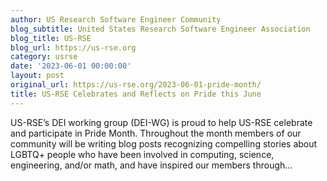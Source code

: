 ```yaml
---
author: US Research Software Engineer Community
blog_subtitle: United States Research Software Engineer Association
blog_title: US-RSE
blog_url: https://us-rse.org
category: usrse
date: '2023-06-01 00:00:00'
layout: post
original_url: https://us-rse.org/2023-06-01-pride-month/
title: US-RSE Celebrates and Reflects on Pride this June
---
```


US-RSE’s DEI working group (DEI-WG) is proud to help US-RSE celebrate and participate in Pride Month. Throughout the month members of our community will be writing blog posts recognizing compelling stories about LGBTQ+ people who have been involved in computing, science, engineering, and/or math, and have inspired our members through...